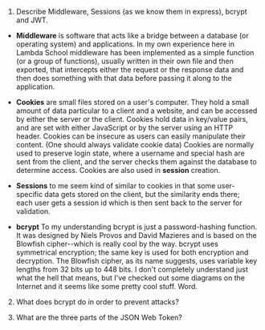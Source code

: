 <!-- Answers to the Short Answer Essay Questions go here -->

1.  Describe Middleware, Sessions (as we know them in express), bcrypt and JWT.

- **Middleware** is software that acts like a bridge between a database (or operating system) 
  and applications. In my own experience here in Lambda School middleware has been implemented
  as a simple function (or a group of functions), usually written in their own file and then 
  exported, that intercepts either the request or the response data and then does something
  with that data before passing it along to the application.

- **Cookies** are small files stored on a user's computer. They hold a small amount of data particular to 
  a client and a website, and can be accessed by either the server or the client. Cookies hold data in key/value
  pairs, and are set with either JavaScript or by the server using an HTTP header. Cookies can be insecure 
  as users can easily manipulate their content. (One should always validate cookie data) Cookies are normally 
  used to preserve login state, where a username and special hash are sent from the client, and the server 
  checks them against the database to determine access. Cookies are also used in **session** creation.

- **Sessions** to me seem kind of similar to cookies in that some user-specific data gets stored on the client, 
  but the similarity ends there; each user gets a session id which is then sent back to the server for 
  validation. 

- **bcrypt** To my understanding bcrypt is just a password-hashing function. It was designed by Niels Provos 
  and David Mazieres and is based on the Blowfish cipher--which is really cool by the way. bcrypt uses 
  symmetrical encryption; the same key is used for both encryption and decryption. The Blowfish cipher, 
  as its name suggests, uses variable key lengths from 32 bits up to 448 bits. I don't completely understand
  just what the hell that means, but I've checked out some diagrams on the Internet and it seems like some
  pretty cool stuff. Word.

2.  What does bcrypt do in order to prevent attacks?

3.  What are the three parts of the JSON Web Token?

